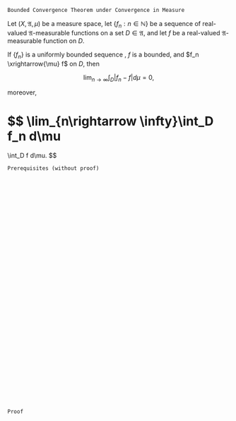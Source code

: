 ```
Bounded Convergence Theorem under Convergence in Measure
```
Let $(X, \mathfrak{A}, \mu)$ be a measure space,
let $\{f_n : n\in \mathbb{N}\}$ be a sequence of real-valued $\mathfrak{A}$-measurable functions on a set $D\in\mathfrak{A}$, and let $f$ be a real-valued $\mathfrak{A}$-measurable function on $D$.

If $\{f_n\}$ is a uniformly bounded sequence , $f$ is a bounded, and $f_n \xrightarrow{\mu} f$ on $D$, then

$$
\lim_{n \rightarrow \infty}
\int_D |f_n - f| d\mu = 0,
$$

moreover,

$$
\lim_{n\rightarrow \infty}\int_D f_n d\mu
=
\int_D f d\mu.
$$

```
Prerequisites (without proof)
```

<br>
<br>
<br>
<br>
<br>
<br>
<br>
<br>
<br>
<br>
<br>
<br>
<br>
<br>
<br>
<br>
<br>
<br>
<br>
<br>
<br>
<br>
<br>
<br>
<br>
<br>
<br>
<br>
<br>
<br>


```
Proof
```
